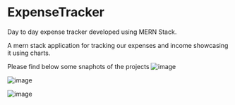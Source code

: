 # ExpenseTracker
Day to day expense tracker developed using MERN Stack.

A mern stack application for tracking our expenses and income showcasing it using charts.

Please find below some snaphots of the projects
![image](https://github.com/shubhambhor1999/ExpenseTracker/assets/43696697/a4f8fe46-cfcf-4d24-9b3f-a64d5e705375)

![image](https://github.com/shubhambhor1999/ExpenseTracker/assets/43696697/3c9656fa-9a34-4559-bb4a-fff921c832b6)

![image](https://github.com/shubhambhor1999/ExpenseTracker/assets/43696697/8e554a93-3a5e-489c-8c01-7c69603eaff3)
